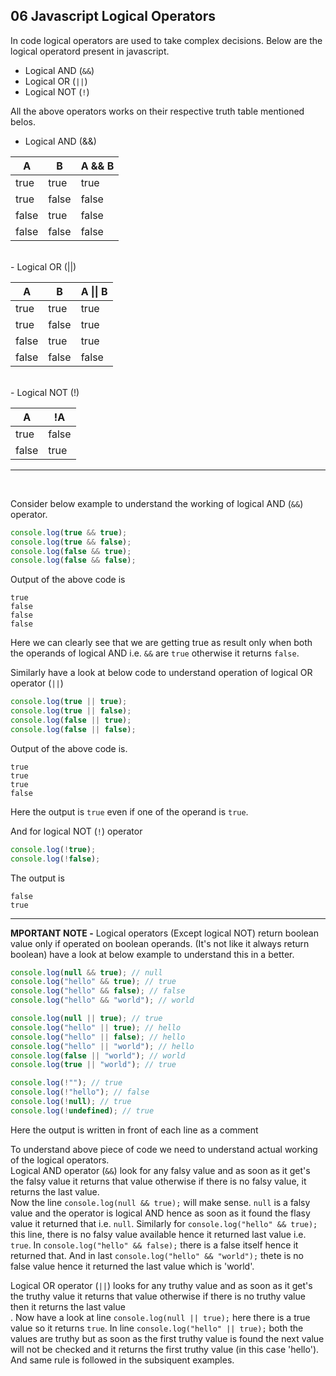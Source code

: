 ## 06 Javascript Logical Operators

In code logical operators are used to take complex decisions.
Below are the logical operatord present in javascript.

- Logical AND (`&&`)
- Logical OR (`||`)
- Logical NOT (`!`)

All the above operators works on their respective truth table mentioned belos.

- Logical AND (&&)

| A     | B     | A && B |
| ----- | ----- | ------ |
| true  | true  | true   |
| true  | false | false  |
| false | true  | false  |
| false | false | false  |

<br>
- Logical OR (||)

| A     | B     | A \|\| B |
| ----- | ----- | -------- |
| true  | true  | true     |
| true  | false | true     |
| false | true  | true     |
| false | false | false    |

<br>
- Logical NOT (!)

| A     | !A    |
| ----- | ----- |
| true  | false |
| false | true  |

<hr><br>

Consider below example to understand the working of logical AND (`&&`) operator.

```javascript
console.log(true && true);
console.log(true && false);
console.log(false && true);
console.log(false && false);
```

Output of the above code is

```
true
false
false
false
```

Here we can clearly see that we are getting true as result only when both the operands of logical AND i.e. `&&` are `true` otherwise it returns `false`.

Similarly have a look at below code to understand operation of logical OR operator (`||`)

```javascript
console.log(true || true);
console.log(true || false);
console.log(false || true);
console.log(false || false);
```

Output of the above code is.

```
true
true
true
false
```

Here the output is `true` even if one of the operand is `true`.

And for logical NOT (`!`) operator

```javascript
console.log(!true);
console.log(!false);
```

The output is

```
false
true
```

<hr>

**MPORTANT NOTE -** Logical operators (Except logical NOT) return boolean value only if operated on boolean operands. (It's not like it always return boolean) have a look at below example to understand this in a better.

```javascript
console.log(null && true); // null
console.log("hello" && true); // true
console.log("hello" && false); // false
console.log("hello" && "world"); // world

console.log(null || true); // true
console.log("hello" || true); // hello
console.log("hello" || false); // hello
console.log("hello" || "world"); // hello
console.log(false || "world"); // world
console.log(true || "world"); // true

console.log(!""); // true
console.log(!"hello"); // false
console.log(!null); // true
console.log(!undefined); // true
```

Here the output is written in front of each line as a comment

To understand above piece of code we need to understand actual working of the logical operators.<br>
Logical AND operator (`&&`) look for any falsy value and as soon as it get's the falsy value it returns that value otherwise if there is no falsy value, it returns the last value.<br>
Now the line `console.log(null && true);` will make sense. `null` is a falsy value and the operator is logical AND hence as soon as it found the flasy value it returned that i.e. `null`. Similarly for `console.log("hello" && true);` this line, there is no falsy value available hence it returned last value i.e. `true`. In `console.log("hello" && false);` there is a false itself hence it returned that. And in last `console.log("hello" && "world");` thete is no false value hence it returned the last value which is 'world'.

Logical OR operator (`||`) looks for any truthy value and as soon as it get's the truthy value it returns that value otherwise if there is no truthy value then it returns the last value<br>.
Now have a look at line `console.log(null || true);` here there is a true value so it returns `true`. In line `console.log("hello" || true);` both the values are truthy but as soon as the first truthy value is found the next value will not be checked and it returns the first truthy value (in this case 'hello').
And same rule is followed in the subsiquent examples.
